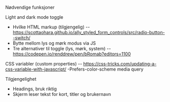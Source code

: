 Nødvendige funksjoner

Light and dark mode toggle

- Hvilke HTML markup (tilgjengelig) -- https://scottaohara.github.io/ally_styled_form_controls/src/radio-button--switch/
- Bytte mellom lys og mørk modus via JS
- Tre alternativer til toggle (lys, mørk, system) -- https://codepen.io/renddrew/pen/bRomab?editors=1100

CSS variabler (custom properties) -- https://css-tricks.com/updating-a-css-variable-with-javascript/
-Prefers-color-scheme media query

Tilgjengelighet

- Headings, bruk riktig
- Skjerm leser tekst for kort, titler og brukernavn
